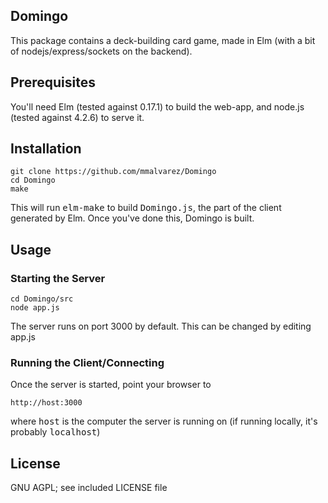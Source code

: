 ## Domingo

This package contains a deck-building card game, made in Elm
(with a bit of nodejs/express/sockets on the backend).


## Prerequisites

You'll need Elm (tested against 0.17.1) to build the web-app,
and node.js (tested against 4.2.6) to serve it.

## Installation

```
git clone https://github.com/mmalvarez/Domingo
cd Domingo
make
```

This will run <tt>elm-make</tt> to build <tt>Domingo.js</tt>,
the part of the client generated by Elm. Once you've done this,
Domingo is built.

## Usage

### Starting the Server

```
cd Domingo/src
node app.js
```

The server runs on port 3000 by default. This can
be changed by editing app.js

### Running the Client/Connecting

Once the server is started, point your browser to

```
http://host:3000
```

where <tt>host</tt> is the computer the server is running on
(if running locally, it's probably <tt>localhost</tt>)

## License
GNU AGPL; see included LICENSE file